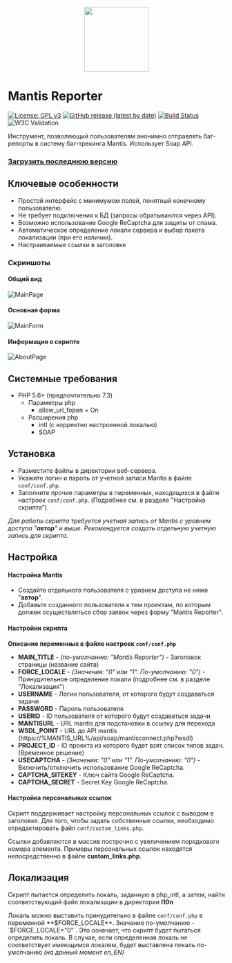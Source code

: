 <p align="center">
<img src="https://i.imgur.com/DhbBXnb.png" width="150" height="150" align="center">
</p>

# Mantis Reporter
[![License: GPL v3](https://img.shields.io/badge/License-GPLv3-blue.svg)](https://www.gnu.org/licenses/gpl-3.0)
[![GitHub release (latest by date)](https://img.shields.io/github/v/release/intervisionlord/mantis-reporter)](https://github.com/intervisionlord/mantis-reporter/releases/latest)
[![Build Status](https://travis-ci.org/intervisionlord/mantis-reporter.svg?branch=master)](https://travis-ci.org/intervisionlord/mantis-reporter)
![W3C Validation](https://img.shields.io/w3c-validation/default?targetUrl=https%3A%2F%2Fother.su%2FmantisReporter)

Инструмент, позволяющий пользователям анонимно отправлять баг-репорты в систему баг-трекинга Mantis.
Использует Soap API.

### **[Загрузить последнюю версию](https://github.com/intervisionlord/mantis-reporter/releases/latest)**

## Ключевые особенности
 * Простой интерфейс с минимумом полей, понятный конечному пользователю.
 * Не требует подключения к БД (запросы обратываются через API).
 * Возможно использование Google ReCaptcha для защиты от спама.
 * Автоматическое определение локали сервера и выбор пакета локализации (при его наличии).
 * Настраиваемые ссылки в заголовке

### Скриншоты
#### Общий вид
![MainPage](https://i.imgur.com/zKTrss6.png)

#### Основная форма
![MainForm](https://i.imgur.com/iqtqC5p.png)

#### Информация о скрипте
![AboutPage](https://i.imgur.com/lnEHwZR.png)

## Системные требования
 * PHP 5.6+ (предпочтительно 7.3)
   * Параметры php
     * allow_url_fopen = On
   * Расширения php
     * intl (с корректно настроенной локалью)
     * SOAP

## Установка
 * Разместите файлы в директории веб-сервера.
 * Укажите логин и пароль от учетной записи Mantis в файле `conf/conf.php`.
 * Заполните прочие параметры в переменных, находящихся в файле настроек `conf/conf.php`. (Подробнее см. в разделе "Настройка скрипта").

_Для работы скрипта требуется учетная запись от Mantis с уровнем доступа "**автор**" и выше. Рекомендуется создать отдельную учетную запись для скрипта._

## Настройка
#### Настройка Mantis
 * Создайте отдельного пользователя с уровнем доступа не ниже "**автор**".
 * Добавьте созданного пользователя к тем проектам, по которым должен осуществляться сбор заявок через форму "Mantis Reporter".

#### Настройки скрипта
**Описание переменных в файле настроек `conf/conf.php`**
 * **MAIN_TITLE** - _(по-умолчанию: "Mantis Reporter")_ - Заголовок страницы (название сайта)
 * **FORCE_LOCALE** - _(Значения: "0" или "1". По-умолчанию: "0")_ - Принудительное определение локали (подробнее см. в разделе "Локализация")
 * **USERNAME** - Логин пользователя, от которого будут создаваться задачи
 * **PASSWORD** - Пароль пользователя
 * **USERID** - ID пользователя от которого будут создаваться задачи
 * **MANTISURL** - URL mantis для подстановки в ссылку для перехода
 * **WSDL_POINT** - URL до API mantis (https://%MANTIS_URL%/api/soap/mantisconnect.php?wsdl)
 * **PROJECT_ID** - ID проекта из которого будет взят список типов задач. (Временное решение)
 * **USECAPTCHA** - _(Значения: "0" или "1". По-умолчанию: "0")_ - Включить/отключить использование Google ReCaptcha.
 * **CAPTCHA_SITEKEY** - Ключ сайта Google ReCaptcha.
 * **CAPTCHA_SECRET** - Secret Key Google ReCaptcha.

#### Настройка персональных ссылок
Скрипт поддерживает настройку персональных ссылок с выводом в заголовке. Для того, чтобы задать собственные ссылки, необходимо отредактировать файл `conf/custom_links.php`.

Ссылки добавляются в массив построчно с увеличением порядкового номера элемента.
Примеры персональных ссылок находятся непосредственно в файле **custom_links.php**.

## Локализация
Скрипт пытается определить локаль, заданную в php_intl, а затем, найти соответствующий файл локализации в директории **l10n**

Локаль можно выставить принудительно в файле `conf/conf.php` в переменной **$FORCE_LOCALE**.
Значение по-умолчанию - `$FORCE_LOCALE="0"`. Это означает, что скрипт будет пытаться определить локаль.
В случае, если определенная локаль не соответствует имеющимся локалям, будет выставлена локаль по-умолчанию *(на данный момент en_EN)*
